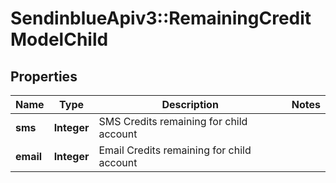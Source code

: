# SendinblueApiv3::RemainingCreditModelChild

## Properties
Name | Type | Description | Notes
------------ | ------------- | ------------- | -------------
**sms** | **Integer** | SMS Credits remaining for child account | 
**email** | **Integer** | Email Credits remaining for child account | 


